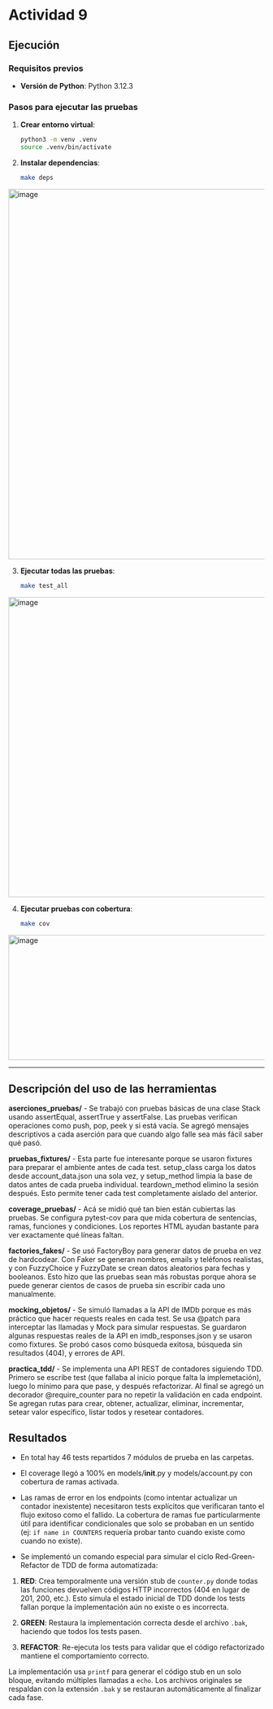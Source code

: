 # Actividad 9

## Ejecución

### Requisitos previos

- **Versión de Python**: Python 3.12.3

### Pasos para ejecutar las pruebas

1. **Crear entorno virtual**:
   ```bash
   python3 -m venv .venv
   source .venv/bin/activate
   ```

2. **Instalar dependencias**:
   ```bash
   make deps
   ```

<img width="1359" height="728" alt="image" src="https://github.com/user-attachments/assets/7fc9fd72-c54b-43c7-8aaa-95d6b9aa789a" />

3. **Ejecutar todas las pruebas**:
   ```bash
   make test_all
   ```

<img width="1401" height="590" alt="image" src="https://github.com/user-attachments/assets/ea3d9380-aab8-4d29-af68-237b95a1a4ec" />

4. **Ejecutar pruebas con cobertura**:
   ```bash
   make cov
   ```

<img width="1107" height="246" alt="image" src="https://github.com/user-attachments/assets/18a22904-fb62-4ee9-a172-f92b01e0c1e6" />

---

## Descripción del uso de las herramientas


**aserciones_pruebas/** - Se trabajó con pruebas básicas de una clase Stack usando assertEqual, assertTrue y assertFalse. Las pruebas verifican operaciones como push, pop, peek y si está vacía. Se agregó mensajes descriptivos a cada aserción para que cuando algo falle sea más fácil saber qué pasó.

**pruebas_fixtures/** - Esta parte fue interesante porque se usaron fixtures para preparar el ambiente antes de cada test. setup_class carga los datos desde account_data.json una sola vez, y setup_method limpia la base de datos antes de cada prueba individual. teardown_method elimino la sesión después. Esto permite tener cada test completamente aislado del anterior.

**coverage_pruebas/** - Acá se midió qué tan bien están cubiertas las pruebas. Se configura pytest-cov para que mida cobertura de sentencias, ramas, funciones y condiciones. Los reportes HTML ayudan bastante para ver exactamente qué líneas faltan.

**factories_fakes/** - Se usó FactoryBoy para generar datos de prueba en vez de hardcodear. Con Faker se generan nombres, emails y teléfonos realistas, y con FuzzyChoice y FuzzyDate se crean datos aleatorios para fechas y booleanos. Esto hizo que las pruebas sean más robustas porque ahora se puede generar cientos de casos de prueba sin escribir cada uno manualmente.

**mocking_objetos/** - Se simuló llamadas a la API de IMDb porque es más práctico que hacer requests reales en cada test. Se usa @patch para interceptar las llamadas y Mock para simular respuestas. Se guardaron algunas respuestas reales de la API en imdb_responses.json y se usaron como fixtures. Se probó casos como búsqueda exitosa, búsqueda sin resultados (404), y errores de API.

**practica_tdd/** - Se implementa una API REST de contadores siguiendo TDD. Primero se escribe test (que fallaba al inicio porque falta la implemetación), luego lo mínimo para que pase, y después refactorizar. Al final se agregó un decorador @require_counter para no repetir la validación en cada endpoint. Se agregan rutas para crear, obtener, actualizar, eliminar, incrementar, setear valor específico, listar todos y resetear contadores.

## Resultados

- En total hay 46 tests repartidos 7 módulos de prueba en las carpetas.

- El coverage llegó a 100% en models/__init__.py y models/account.py con cobertura de ramas activada.

- Las ramas de error en los endpoints (como intentar actualizar un contador inexistente) necesitaron tests explícitos que verificaran tanto el flujo exitoso como el fallido. La cobertura de ramas fue particularmente útil para identificar condicionales que solo se probaban en un sentido (ej: `if name in COUNTERS` requería probar tanto cuando existe como cuando no existe).

- Se implementó un comando especial para simular el ciclo Red-Green-Refactor de TDD de forma automatizada:

1. **RED**: Crea temporalmente una versión stub de `counter.py` donde todas las funciones devuelven códigos HTTP incorrectos (404 en lugar de 201, 200, etc.). Esto simula el estado inicial de TDD donde los tests fallan porque la implementación aún no existe o es incorrecta.

2. **GREEN**: Restaura la implementación correcta desde el archivo `.bak`, haciendo que todos los tests pasen.

3. **REFACTOR**: Re-ejecuta los tests para validar que el código refactorizado mantiene el comportamiento correcto.

La implementación usa `printf` para generar el código stub en un solo bloque, evitando múltiples llamadas a `echo`. Los archivos originales se respaldan con la extensión `.bak` y se restauran automáticamente al finalizar cada fase.